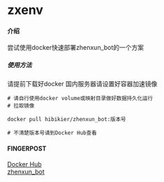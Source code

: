 # zxenv

#### 介绍
尝试使用docker快速部署zhenxun_bot的一个方案  

##### 使用方法
请提前下载好docker 国内服务器请设置好容器加速镜像   
```shell
# 请自行使用docker volume或映射目录做好数据持久化运行
# 拉取镜像

docker pull hibikier/zhenxun_bot:版本号

# 不清楚版本号请到Docker Hub查看
```

#### FINGERPOST
[Docker Hub](https://hub.docker.com/r/hibikier/zhenxun_bot)  
[zhenxun_bot](https://github.com/HibiKier/zhenxun_bot)
